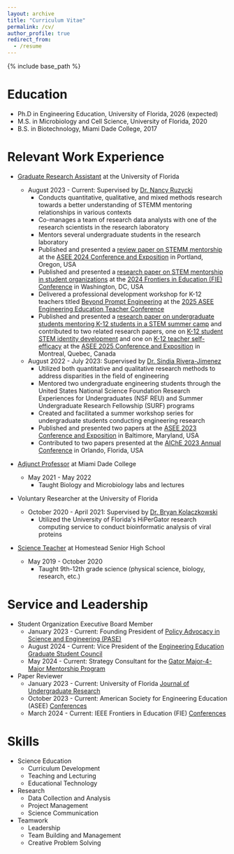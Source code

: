 ```yaml
---
layout: archive
title: "Curriculum Vitae"
permalink: /cv/
author_profile: true
redirect_from:
  - /resume
---
```


{% include base_path %}

Education
======
* Ph.D in Engineering Education, University of Florida, 2026 (expected)
* M.S. in Microbiology and Cell Science, University of Florida, 2020
* B.S. in Biotechnology, Miami Dade College, 2017

Relevant Work Experience
======
* [Graduate Research Assistant](https://eed.eng.ufl.edu/people/graduate-students/name/kass-fernandez/) at the University of Florida
  * August 2023 - Current: Supervised by [Dr. Nancy Ruzycki](https://mse.ufl.edu/people/name/nancy-ruzycki/)
    * Conducts quantitative, qualitative, and mixed methods research towards a better understanding of STEMM mentoring relationships in various contexts
    * Co-manages a team of research data analysts with one of the research scientists in the research laboratory
    * Mentors several undergraduate students in the research laboratory
    * Published and presented a [review paper on STEMM mentorship](https://kassstem.github.io/publications/2024-06-24-STEMM-mentorship) at the [ASEE 2024 Conference and Exposition](https://peer.asee.org/authors/kassandra-fernandez) in Portland, Oregon, USA
    * Published and presented a [research paper on STEM mentorship in student organizations](https://kassstem.github.io/publications/2024-10-14-mentorship-in-student-organizations) at the [2024 Frontiers in Education (FIE) Conference](https://ieeexplore.ieee.org/author/898229225601137) in Washington, DC, USA
    * Delivered a professional development workshop for K-12 teachers titled [Beyond Prompt Engineering](https://kassstem.github.io/publications/2025-06-21-beyond-prompt-engineering) at the [2025 ASEE Engineering Education Teacher Conference](https://sites.asee.org/wied/2025-cp12-teacher-conference-registration/)
    * Published and presented a [research paper on undergraduate students mentoring K-12 students in a STEM summer camp](https://kassstem.github.io/publications/2025-06-22-cultivating-future-engineers-through-mentoring-experiences) and contributed to two related research papers, one on [K-12 student STEM identity development](https://kassstem.github.io/publications/2025-06-22-K-12_student_STEM_identity_development) and one on [K-12 teacher self-efficacy](https://kassstem.github.io/publications/2025-06-22-development_of_K-12_STEM_teacher_self-efficacy) at the [ASEE 2025 Conference and Exposition](https://peer.asee.org/authors/kassandra-fernandez) in Montreal, Quebec, Canada
  * August 2022 - July 2023: Supervised by [Dr. Sindia Rivera-Jimenez](https://eed.eng.ufl.edu/people/faculty/name/sindia-rivera-jimenez/)
    * Utilized both quantitative and qualitative research methods to address disparities in the field of engineering
    * Mentored two undergraduate engineering students through the United States National Science Foundation Research Experiences for Undergraduates (NSF REU) and Summer Undergraduate Research Fellowship (SURF) programs
    * Created and facilitated a summer workshop series for undergraduate students conducting engineering research
    * Published and presented two papers at the [ASEE 2023 Conference and Exposition](https://peer.asee.org/authors/kassandra-fernandez) in Baltimore, Maryland, USA
    * Contributed to two papers presented at the [AIChE 2023 Annual Conference](https://www.aiche.org/proceedings/people/kassandra-fernandez) in Orlando, Florida, USA

* [Adjunct Professor](https://kassstem.github.io/teaching/2021-miami-dade-college) at Miami Dade College
  * May 2021 - May 2022
    * Taught Biology and Microbiology labs and lectures

* Voluntary Researcher at the University of Florida
  * October 2020 - April 2021: Supervised by [Dr. Bryan Kolaczkowski](https://bryankolaczkowski.github.io/)
    * Utilized the University of Florida's HiPerGator research computing service to conduct bioinformatic analysis of viral proteins

* [Science Teacher](https://kassstem.github.io/teaching/2019-homestead-senior-high-school) at Homestead Senior High School
  * May 2019 - October 2020
    * Taught 9th-12th grade science (physical science, biology, research, etc.)
  
Service and Leadership
======
* Student Organization Executive Board Member
  * January 2023 - Current: Founding President of [Policy Advocacy in Science and Engineering (PASE)](https://gator-pase-links.netlify.app/)
  * August 2024 - Current: Vice President of the [Engineering Education Graduate Student Council](https://www.eng.ufl.edu/eed/graduate-student-council/)
  * May 2024 - Current: Strategy Consultant for the [Gator Major-4-Major Mentorship Program](https://www.linkedin.com/company/ufgm4m/)
* Paper Reviewer
  * January 2023 - Current: University of Florida [Journal of Undergraduate Research](https://cur.aa.ufl.edu/jur/)
  * October 2023 - Current: American Society for Engineering Education (ASEE) [Conferences](https://www.asee.org/events/Conferences-and-Meetings)
  * March 2024 - Current: IEEE Frontiers in Education (FIE) [Conferences](https://ieeexplore.ieee.org/xpl/conhome/1000297/all-proceedings)

Skills
======
* Science Education
  * Curriculum Development
  * Teaching and Lecturing
  * Educational Technology
* Research
  * Data Collection and Analysis
  * Project Management
  * Science Communication
* Teamwork
  * Leadership
  * Team Building and Management
  * Creative Problem Solving